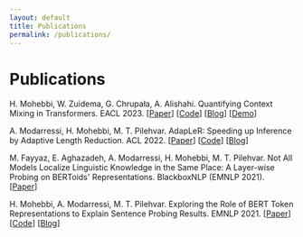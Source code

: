 ```yaml
---
layout: default
title: Publications
permalink: /publications/
---
```


# Publications

H. Mohebbi, W. Zuidema, G. Chrupała, A. Alishahi. Quantifying Context Mixing in Transformers. EACL 2023. [[Paper](https://aclanthology.org/2023.eacl-main.245/)] [[Code](https://github.com/hmohebbi/ValueZeroing)] [[Blog](https://hmohebbi.github.io/blog/value-zeroing)] [[Demo](https://huggingface.co/spaces/amsterdamNLP/value-zeroing)]

A. Modarressi, H. Mohebbi, M. T. Pilehvar. AdapLeR: Speeding up Inference by Adaptive Length Reduction. ACL 2022. [[Paper](https://aclanthology.org/2022.acl-long.1/)] [[Code](https://github.com/amodaresi/AdapLeR)] [[Blog](http://www.amodarressi.com/AdapLeR/)]

M. Fayyaz, E. Aghazadeh, A. Modarressi, H. Mohebbi, M. T. Pilehvar. Not All Models Localize Linguistic Knowledge in the Same Place: A Layer-wise Probing on BERToids' Representations. BlackboxNLP (EMNLP 2021). [[Paper](https://aclanthology.org/2021.blackboxnlp-1.29/)]

H. Mohebbi, A. Modarressi, M. T. Pilehvar. Exploring the Role of BERT Token Representations to Explain Sentence Probing Results. EMNLP 2021. [[Paper](https://aclanthology.org/2021.emnlp-main.61/)] [[Code](https://github.com/hmohebbi/explain-probing-results)] [[Blog](https://hmohebbi.github.io//blog/explain-probing-results)]
